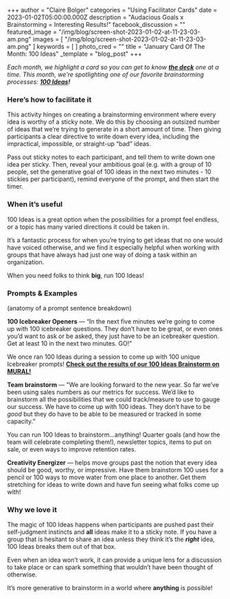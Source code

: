 +++
author = "Claire Bolger"
categories = "Using Facilitator Cards"
date = 2023-01-02T05:00:00.000Z
description = "Audacious Goals x Brainstorming = Interesting Results!"
facebook_discussion = ""
featured_image = "/img/blog/screen-shot-2023-01-02-at-11-23-03-am.png"
images = [ "/img/blog/screen-shot-2023-01-02-at-11-23-03-am.png" ]
keywords = [ ]
photo_cred = ""
title = "January Card Of The Month: 100 Ideas"
_template = "blog_post"
+++

_Each month, we highlight a card so you can get to know_ [**_the deck_**](https://click.convertkit-mail2.com/k0ul94x9n7u6hd3n2rrhl/e0hph0ukd80z3qa8/aHR0cDovL3Nob3AuZmFjaWxpdGF0b3IuY2FyZHMv) _one at a time. This month, we’re spotlighting one of our favorite brainstorming processes:_ [**_100 Ideas_**](https://click.convertkit-mail2.com/k0ul94x9n7u6hd3n2rrhl/7qh7h2u0xroe2ziz/aHR0cHM6Ly93d3cuZmFjaWxpdGF0b3IuY2FyZHMvY2FyZHMvMTAwLWJhZC1pZGVhcy8=)**_!_**

### **Here’s how to facilitate it**

This activity hinges on creating a brainstorming environment where every idea is worthy of a sticky note. We do this by choosing an outsized number of ideas that we’re trying to generate in a short amount of time. Then giving participants a clear directive to write down every idea, including the impractical, impossible, or straight-up “bad” ideas.

Pass out sticky notes to each participant, and tell them to write down one idea per sticky. Then, reveal your ambitious goal (e.g. with a group of 10 people, set the generative goal of 100 ideas in the next two minutes - 10 stickies per participant), remind everyone of the prompt, and then start the timer.

### **When it’s useful**

100 Ideas is a great option when the possibilities for a prompt feel endless, or a topic has many varied directions it could be taken in.

It’s a fantastic process for when you’re trying to get ideas that no one would have voiced otherwise, and we find it especially helpful when working with groups that have always had just one way of doing a task within an organization.

When you need folks to think **big**, run 100 Ideas!

### Prompts & Examples

(anatomy of a prompt sentence breakdown)

**100 Icebreaker Openers** — “In the next five minutes we’re going to come up with 100 icebreaker questions. They don’t have to be great, or even ones you’d want to ask or be asked, they just have to be an icebreaker question. Get at least 10 in the next two minutes. GO!”

We once ran 100 Ideas during a session to come up with 100 unique Icebreaker prompts! [**Check out the results of our 100 Ideas Brainstorm on MURAL!**](https://click.convertkit-mail2.com/k0ul94x9n7u6hd3n2rrhl/owhkhwu402rem5hv/aHR0cHM6Ly9hcHAubXVyYWwuY28vaW52aXRhdGlvbi9tdXJhbC9mYWNpbGl0YXRvcmNhcmRzODM1Ni8xNjQ2OTIzODMxMTA2P3NlbmRlcj1tZWc0MDU0JmtleT0wZmNhNjljNy0zZmU5LTQ1YWUtYTAyZC02Yjg5YzU2YmZmMDU=)

**Team brainstorm** — "We are looking forward to the new year. So far we’ve been using sales numbers as our metrics for success. We’d like to brainstorm all the possibilities that we could track/measure to use to gauge our success. We have to come up with 100 ideas. They don’t have to be _good_ but they do have to be able to be measured or tracked in some capacity.”

You can run 100 Ideas to brainstorm...anything! Quarter goals (and how the team will celebrate completing them!), newsletter topics, items to put on sale, or even ways to improve retention rates.

**Creativity Energizer** — helps move groups past the notion that every idea should be good, worthy, or impressive. Have them brainstorm 100 uses for a pencil or 100 ways to move water from one place to another. Get them stretching for ideas to write down and have fun seeing what folks come up with!

### Why we love it

The magic of 100 Ideas happens when participants are pushed past their self-judgment instincts and **all** ideas make it to a sticky note. If you have a group that is hesitant to share an idea unless they think it’s the **_right_** idea, 100 Ideas breaks them out of that box.

Even when an idea won’t work, it can provide a unique lens for a discussion to take place or can spark something that wouldn’t have been thought of otherwise.

It’s more generative to brainstorm in a world where **anything** is possible!
